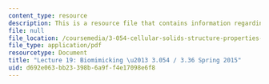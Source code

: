 ```yaml
---
content_type: resource
description: This is a resource file that contains information regarding lecture 19.
file: null
file_location: /coursemedia/3-054-cellular-solids-structure-properties-and-applications-spring-2015/d692e063bb23398b6a9ff4e17098e6f8_MIT3_054S15_L19_Biomimicking.pdf
file_type: application/pdf
resourcetype: Document
title: "Lecture 19: Biomimicking \u2013 3.054 / 3.36 Spring 2015"
uid: d692e063-bb23-398b-6a9f-f4e17098e6f8
---
```

